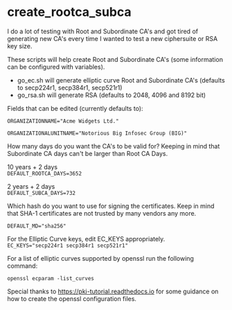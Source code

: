 # create_rootca_subca

I do a lot of testing with Root and Subordinate CA's and got tired of generating new CA's every time I wanted to test a new ciphersuite or RSA key size.

These scripts will help create Root and Subordinate CA's (some information can be configured with variables).

* go_ec.sh will generate elliptic curve Root and Subordinate CA's (defaults to secp224r1, secp384r1, secp521r1)
* go_rsa.sh will generate RSA (defaults to 2048, 4096 and 8192 bit)

Fields that can be edited (currently defaults to):

``
ORGANIZATIONNAME="Acme Widgets Ltd."  
``
 
``
ORGANIZATIONALUNITNAME="Notorious Big Infosec Group (BIG)"  
``

How many days do you want the CA's to be valid for? Keeping in mind that Subordinate CA days can't be larger than Root CA Days.

10 years + 2 days  
``
DEFAULT_ROOTCA_DAYS=3652  
``

2 years + 2 days  
``
DEFAULT_SUBCA_DAYS=732  
``

Which hash do you want to use for signing the certificates.
Keep in mind that SHA-1 certificates are not trusted by many vendors any more.  

``
DEFAULT_MD="sha256"  
``

For the Elliptic Curve keys, edit EC_KEYS appropriately.  
``
EC_KEYS="secp224r1 secp384r1 secp521r1"  
``

For a list of elliptic curves supported by openssl run the following command:

``
openssl ecparam -list_curves  
``


Special thanks to https://pki-tutorial.readthedocs.io for some guidance on how to create the openssl configuration files.

